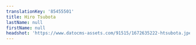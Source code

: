 ```yaml
---
translationKey: '85455501'
title: Hiro Tsubota
lastName: null
firstName: null
headshot: 'https://www.datocms-assets.com/91515/1672635222-htsubota.jpeg?auto=compress'
---
```


